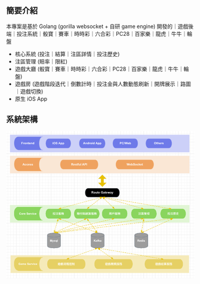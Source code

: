 ## 簡要介紹
本專案是基於 Golang (gorilla websocket + 自研 game engine) 開發的｜遊戲後端｜投注系統｜骰寶｜賽車｜時時彩｜六合彩｜PC28｜百家樂｜龍虎｜牛牛｜輪盤
- 核心系統 (投注｜結算｜注區詳情｜投注歷史)
- 注區管理 (賠率｜限紅)
- 遊戲大廳 (骰寶｜賽車｜時時彩｜六合彩｜PC28｜百家樂｜龍虎｜牛牛｜輪盤)
- 遊戲房 (遊戲階段迭代｜倒數計時｜投注金與人數動態刷新｜開牌展示｜路圖｜遊戲切換)
- 原生 iOS App

## 系統架構
![image_1.png](doc/images/image_1.png)